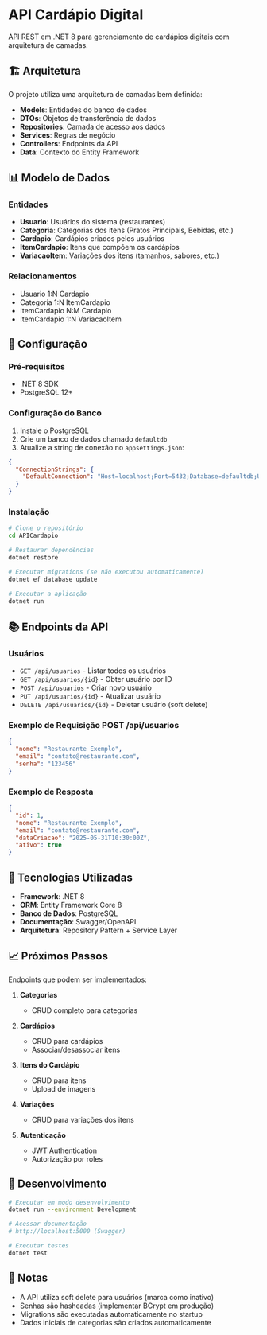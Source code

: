 # API Cardápio Digital

API REST em .NET 8 para gerenciamento de cardápios digitais com arquitetura de camadas.

## 🏗️ Arquitetura

O projeto utiliza uma arquitetura de camadas bem definida:

- **Models**: Entidades do banco de dados
- **DTOs**: Objetos de transferência de dados
- **Repositories**: Camada de acesso aos dados
- **Services**: Regras de negócio
- **Controllers**: Endpoints da API
- **Data**: Contexto do Entity Framework

## 📊 Modelo de Dados

### Entidades

- **Usuario**: Usuários do sistema (restaurantes)
- **Categoria**: Categorias dos itens (Pratos Principais, Bebidas, etc.)
- **Cardapio**: Cardápios criados pelos usuários
- **ItemCardapio**: Itens que compõem os cardápios
- **VariacaoItem**: Variações dos itens (tamanhos, sabores, etc.)

### Relacionamentos

- Usuario 1:N Cardapio
- Categoria 1:N ItemCardapio
- ItemCardapio N:M Cardapio
- ItemCardapio 1:N VariacaoItem

## 🚀 Configuração

### Pré-requisitos

- .NET 8 SDK
- PostgreSQL 12+

### Configuração do Banco

1. Instale o PostgreSQL
2. Crie um banco de dados chamado `defaultdb`
3. Atualize a string de conexão no `appsettings.json`:

```json
{
  "ConnectionStrings": {
    "DefaultConnection": "Host=localhost;Port=5432;Database=defaultdb;Username=postgres;Password=SUA_SENHA"
  }
}
```

### Instalação

```bash
# Clone o repositório
cd APICardapio

# Restaurar dependências
dotnet restore

# Executar migrations (se não executou automaticamente)
dotnet ef database update

# Executar a aplicação
dotnet run
```

## 📚 Endpoints da API

### Usuários

- `GET /api/usuarios` - Listar todos os usuários
- `GET /api/usuarios/{id}` - Obter usuário por ID
- `POST /api/usuarios` - Criar novo usuário
- `PUT /api/usuarios/{id}` - Atualizar usuário
- `DELETE /api/usuarios/{id}` - Deletar usuário (soft delete)

### Exemplo de Requisição POST /api/usuarios

```json
{
  "nome": "Restaurante Exemplo",
  "email": "contato@restaurante.com",
  "senha": "123456"
}
```

### Exemplo de Resposta

```json
{
  "id": 1,
  "nome": "Restaurante Exemplo",
  "email": "contato@restaurante.com",
  "dataCriacao": "2025-05-31T10:30:00Z",
  "ativo": true
}
```

## 🔧 Tecnologias Utilizadas

- **Framework**: .NET 8
- **ORM**: Entity Framework Core 8
- **Banco de Dados**: PostgreSQL
- **Documentação**: Swagger/OpenAPI
- **Arquitetura**: Repository Pattern + Service Layer

## 📈 Próximos Passos

Endpoints que podem ser implementados:

1. **Categorias**
   - CRUD completo para categorias
   
2. **Cardápios**
   - CRUD para cardápios
   - Associar/desassociar itens
   
3. **Itens do Cardápio**
   - CRUD para itens
   - Upload de imagens
   
4. **Variações**
   - CRUD para variações dos itens

5. **Autenticação**
   - JWT Authentication
   - Autorização por roles

## 🐛 Desenvolvimento

```bash
# Executar em modo desenvolvimento
dotnet run --environment Development

# Acessar documentação
# http://localhost:5000 (Swagger)

# Executar testes
dotnet test
```

## 📝 Notas

- A API utiliza soft delete para usuários (marca como inativo)
- Senhas são hasheadas (implementar BCrypt em produção)
- Migrations são executadas automaticamente no startup
- Dados iniciais de categorias são criados automaticamente
